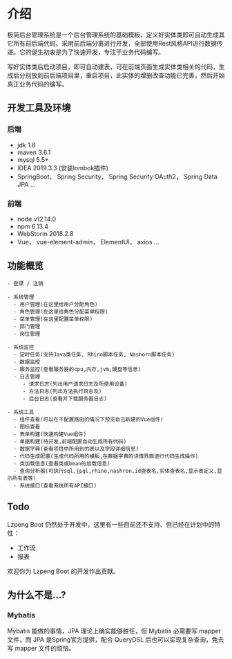 # 介绍
极简后台管理系统是一个后台管理系统的基础模板，定义好实体类即可自动生成其它所有前后端代码。采用前后端分离进行开发，全部使用Rest风格API进行数据传递。它的诞生初衷是为了快速开发，专注于业务代码编写。

写好实体类后启动项目，即可自动建表，可在前端页面生成实体类相关的代码，生成后分别放到前后端项目里，重启项目，此实体的增删改查功能已完善，然后开始真正业务代码的编写。

## 开发工具及环境
### 后端
* jdk 1.8
* maven 3.6.1
* mysql 5.5+
* IDEA 2019.3.3 (安装lombok插件)
* SpringBoot， Spring Security， Spring Security OAuth2， Spring Data JPA ...
### 前端
* node v12.14.0
* npm 6.13.4
* WebStorm 2018.2.8
* Vue， vue-element-admin， ElementUI， axios ...

## 功能概览

```
- 登录 / 注销

- 系统管理
  - 用户管理(在这里给用户分配角色)
  - 角色管理(在这里给角色分配菜单权限)
  - 菜单管理(在这里配置菜单权限)
  - 部门管理
  - 岗位管理

- 系统监控
  - 定时任务(支持Java类任务, Rhino脚本任务, Nashorn脚本任务)
  - 数据监控
  - 服务监控(查看服务器的cpu,内存,jvm,硬盘等信息)
  - 日志管理
     - 请求日志(列出用户请求日志及所使用设备)
     - 方法日志(列出方法执行日志及)
     - 后台日志(查看并下载服务器日志)

- 系统工具
  - 组件查看(可以在不配置路由的情况下预览自己新建的Vue组件)
  - 图标查看
  - 表单构建(快速构建Vue组件)
  - 单据构建(待开发,前端配置自动生成所有代码)
  - 数据字典(查看项目中所用到的表以及字段详细信息)
  - 代码生成配置(生成代码所用的模板,在数据字典的详情界面进行代码生成操作)
  - 类加载信息(查看类或bean的加载信息)
  - 查询分析器(可执行sql,jpql,rhino,nashron,id查表名,实体查表名,显示表定义,显示所有表等)
  - 系统接口(查看系统所有API接口)

```

## Todo

Lzpeng Boot 仍然处于开发中，这里有一些目前还不支持、但已经在计划中的特性：

- 工作流
- 报表

欢迎你为 Lzpeng Boot 的开发作出贡献。

## 为什么不是...?

### Mybatis

Mybatis 能做的事情，JPA 理论上确实能够胜任，但 Mybatis 必需要写 mapper 文件，而 JPA 是Spring官方提供，配合 QueryDSL 后也可以实现复杂查询，免去写 mapper 文件的烦恼。

